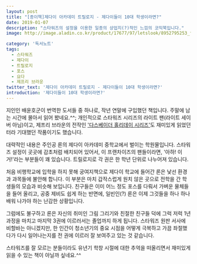 ```yaml
---
layout: post
title: "[종이책]제다이 아카데미 트릴로지 - 제다이들이 10대 학생이라면?"
date: 2019-01-07
description: "스타워즈의 설정을 이용한 일종의 상업지(?)적인 느낌의 코믹북입니다."
image: http://image.aladin.co.kr/product/17677/97/letslook/8952795253_f.jpg

category: '독서노트'  
tags:
  - 스타워즈
  - 제다이
  - 트릴로지
  - 포스
  - 요다
  - 제프리 브라운
twitter_text: '제다이 아카데미 트릴로지 - 제다이들이 10대 학생이라면?'
introduction: '제다이들이 10대 학생이라면?'
---
```


지인인 배윤호군이 번역한 도서들 중 하나로, 작년 연말에 구입했던 책입니다. 주말에 남는 시간에 몰아서 읽어 봤네요.^^;
개인적으로 스타워즈 시리즈의 라이트 팬(라이트 세이버 아님)이고, 제프리 브라운의 전작인 ['다스베이더 홀리데이 시리즈'](http://red-angel.co.kr/%EB%8F%85%EC%84%9C%EB%85%B8%ED%8A%B8/2017/03/08/darth_vader_holiday.html)도 재미있게 읽었던 터라 기대했던 작품이기도 했습니다.

대략적인 내용은 주인공 론의 제다이 아카데미 중학교에서 벌이는 학원물입니다. 스타워즈 설정이 곳곳에 감초처럼 배치되어 있어서, 이 프랜차이즈의 팬들이라면, '아하! 이거!'라는 부분들이 꽤 있습니다. 트릴로지로 각 권은 한 학년 단위로 나누어져 있습니다.

처음 비행학교에 입학을 하지 못해 궁여지책으로 제다이 학교에 들어간 론은 낯선 환경과 과목들에 불안해 합니다. 이 부분은 마치 갑작스럽게 원치 않은 곳으로 전학을 간 학생들의 모습과 비슷해 보입니다. 친구들은 이미 어느 정도 포스를 다뤄서 가벼운 물체들을 들어 올리고, 공중 제비도 쉽게 하는 반면에, 일빈인(?) 론은 이제 그것들을 하나 하나 배워 나가야 하는 난감한 상황입니다.

그럼에도 불구하고 론은 자신의 취미인 그림 그리기와 친절한 친구들 덕에 그럭 저럭 1년 과정을 마치고 마지막 3권에 이르러서는 졸업까지 하게 됩니다. 스타워즈 원판 서사에 비할바는 아니겠지만, 한 인간이 청소년기의 중요 시점을 어떻게 극복하고 가끔 좌절했다가 다시 일어나는지를 전 권에 이르러 잘 보여주고 있는 것 같습니다.

스타워즈를 잘 모르는 분들이라도 유년기 학창 시절에 대한 추억을 떠올리면서 재미있게 읽을 수 있는 책이 아닐까 싶네요.^^